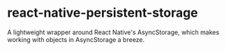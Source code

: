 # react-native-persistent-storage
A lightweight wrapper around React Native's AsyncStorage, which makes working with objects in AsyncStorage a breeze.
